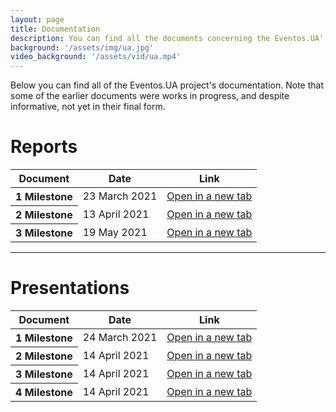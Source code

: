 ```yaml
---
layout: page
title: Documentation
description: You can find all the documents concerning the Eventos.UA' documentation in this page.
background: '/assets/img/ua.jpg'
video_background: '/assets/vid/ua.mp4'
---
```


<div id="documentation">
  <p style="margin-top: 0;">Below you can find all of the Eventos.UA project's documentation. Note that some of the earlier documents were works in progress, and despite informative, not yet in their final form.</p>

  <h1>Reports</h1>
  <table class="table">
    <thead>
      <tr>
        <th scope="col">Document</th>
        <th scope="col">Date</th>
        <th scope="col">Link</th>
      </tr>
    </thead>
    <tbody>
      <tr>
        <th scope="row">1 Milestone</th>
        <td>23 March 2021</td>
        <td><a href="{{"/eventosua/assets/pdf/m1/M1_EventosUA_report.pdf" | prepend: relative_url | prepend: site.url }}" target="_blank">Open in a new tab</a></td>
      </tr>    
      <tr>
        <th scope="row">2 Milestone</th>
        <td>13 April 2021</td>
        <td><a href="{{"/eventosua/assets/pdf/m2/M2_EventosUA_calendar.pdf" | prepend: relative_url | prepend: site.url }}" target="_blank">Open in a new tab</a></td>
      </tr>   
       <tr>
        <th scope="row">3 Milestone</th>
        <td>19 May 2021</td>
        <td><a href="{{"/eventosua/assets/pdf/m3/M3_EventosUA.pdf" | prepend: relative_url | prepend: site.url }}" target="_blank">Open in a new tab</a></td>
      </tr> 
    </tbody>
  </table>

  <hr>

  <h1>Presentations</h1>
  <table class="table">
    <thead>
      <tr>
        <th scope="col">Document</th>
        <th scope="col">Date</th>
        <th scope="col">Link</th>
      </tr>
    </thead>
    <tbody>
      <tr>
        <th scope="row">1 Milestone</th>
        <td>24 March 2021</td>
        <td><a href="{{"/eventosua/assets/pdf/m1/M1_EventosUA_pres.pdf" | prepend: relative_url | prepend: site.url }}" target="_blank">Open in a new tab</a></td>
      </tr>   
      <tr>
        <th scope="row">2 Milestone</th>
        <td>14 April 2021</td>
        <td><a href="{{"/eventosua/assets/pdf/m2/M2_EventosUA_pres.pdf" | prepend: relative_url | prepend: site.url }}" target="_blank">Open in a new tab</a></td>
      </tr>    
      <tr>
        <th scope="row">3 Milestone</th>
        <td>14 April 2021</td>
        <td><a href="http://localhost:4000/eventosua/assets/pdf/m2/M3_EventosUAPPT.pdf" target="_blank">Open in a new tab</a></td>
      </tr>   
      <tr>
        <th scope="row">4 Milestone</th>
        <td>14 April 2021</td>
        <td><a href="http://localhost:4000/eventosua/assets/pdf/m2/M4_GRUPO6.pdf" target="_blank">Open in a new tab</a></td>
      </tr>  
    </tbody>
    
  
  </table>

  <!-- <h1>3. Team</h1> -->

</div>
